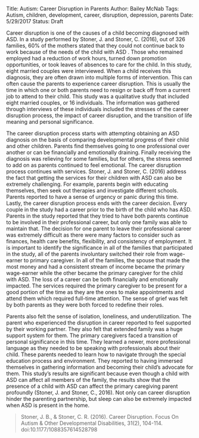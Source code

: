 Title: Autism: Career Disruption in Parents
Author: Bailey McNab
Tags: Autism, children, development, career, disruption, depression, parents
Date: 5/29/2017
Status: Draft


Career disruption is one of the causes of a child becoming diagnosed with ASD. In a study performed by Stoner, J. and Stoner, C. (2016), out of 326 families, 60% of the mothers stated that they could not continue back to work because of the needs of the child with ASD . Those who remained employed had a reduction of work hours, turned down promotion opportunities, or took leaves of absences to care for the child. In this study, eight married couples were interviewed. When a child receives this diagnosis, they are often drawn into multiple forms of intervention. This can often cause the parents to experience career disruption. This is usually the time in which one or both parents need to resign or back off from a current job to attend to their child. This study was a qualitative study that included eight married couples, or 16 individuals. The information was gathered through interviews of these individuals included the stresses of the career disruption process, the impact of career disruption, and the transition of life meaning and personal significance. 

The career disruption process starts with attempting obtaining an ASD diagnosis on the basis of comparing developmental progress of their child and other children. Parents find themselves going to one professional over another or can be financially and emotionally draining. Finally receiving the diagnosis was relieving for some families, but for others, the stress seemed to add on as parents continued to feel emotional. The career disruption process continues with services. Stoner, J. and Stoner, C. (2016) address the fact that getting the services for their children with ASD can also be extremely challenging. For example, parents begin with educating themselves, then seek out therapies and investigate different schools. Parents reported to have a sense of urgency or panic during this time. Lastly, the career disruption process ends with the career decision. Every couple in the study had a career prior to the birth of the child who has ASD. Parents in the study reported that they tried to have both parents continue to be involved in their professional career, but only one family was able to maintain that. The decision for one parent to leave their professional career was extremely difficult as there were many factors to consider such as finances, health care benefits, flexibility, and consistency of employment. It is important to identify the significance in all of the families that participated in the study, all of the parents involuntary switched their role from wage-earner to primary caregiver. In all of the families, the spouse that made the most money and had a consistent stream of income became the primary wage-earner while the other became the primary caregiver for the child with ASD. The loss of a career can be both financially and emotionally impacted. The services required the primary caregiver to be present for a good portion of the time as they are the ones to make appointments and attend them which required full-time attention. The sense of grief was felt by both parents as they were both forced to redefine their roles.

Parents also felt the sense of isolation, loneliness, and underutilization. The parent who experienced the disruption in career reported to feel supported by their working partner. They also felt that extended family was a huge support system for them. The primary caregivers faced a transition of personal significance in this time. They learned a newer, more professional language as they needed to be speaking with professionals about their child. These parents needed to learn how to navigate through the special education process and environment. They reported to having immersed themselves in gathering information and becoming their child’s advocate for them. This study’s results are significant because even though a child with ASD can affect all members of the family, the results show that the presence of a child with ASD can affect the primary caregiving parent profoundly (Stoner, J. and Stoner, C., 2016). Not only can career disruption hinder the parenting partnership, but sleep can also be extremely impacted when ASD is present in the home. 

> Stoner, J. B., & Stoner, C. R. (2016). Career Disruption. Focus On Autism & Other 	Developmental Disabilities, 31(2), 104-114. doi:10.1177/1088357614528798
